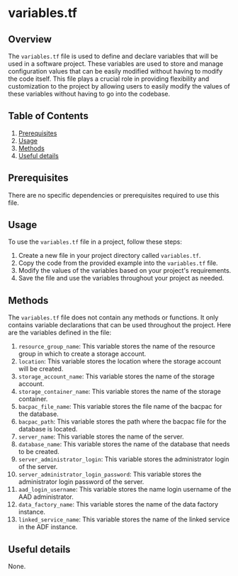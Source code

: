 # variables.tf
## Overview
The `variables.tf` file is used to define and declare variables that will be used in a software project. These variables are used to store and manage configuration values that can be easily modified without having to modify the code itself. This file plays a crucial role in providing flexibility and customization to the project by allowing users to easily modify the values of these variables without having to go into the codebase.

## Table of Contents
1. [Prerequisites](#prerequisites)
2. [Usage](#usage)
3. [Methods](#methods)
4. [Useful details](#properties)

## Prerequisites
There are no specific dependencies or prerequisites required to use this file.

## Usage
To use the `variables.tf` file in a project, follow these steps:
1. Create a new file in your project directory called `variables.tf`.
2. Copy the code from the provided example into the `variables.tf` file.
3. Modify the values of the variables based on your project's requirements.
4. Save the file and use the variables throughout your project as needed.

## Methods
The `variables.tf` file does not contain any methods or functions. It only contains variable declarations that can be used throughout the project. Here are the variables defined in the file:

1. `resource_group_name`: This variable stores the name of the resource group in which to create a storage account.
2. `location`: This variable stores the location where the storage account will be created.
3. `storage_account_name`: This variable stores the name of the storage account.
4. `storage_container_name`: This variable stores the name of the storage container.
5. `bacpac_file_name`: This variable stores the file name of the bacpac for the database.
6. `bacpac_path`: This variable stores the path where the bacpac file for the database is located.
7. `server_name`: This variable stores the name of the server.
8. `database_name`: This variable stores the name of the database that needs to be created.
9. `server_administrator_login`: This variable stores the administrator login of the server.
10. `server_administrator_login_password`: This variable stores the administrator login password of the server.
11. `aad_login_username`: This variable stores the name login username of the AAD administrator.
12. `data_factory_name`: This variable stores the name of the data factory instance.
13. `linked_service_name`: This variable stores the name of the linked service in the ADF instance.

## Useful details
None.